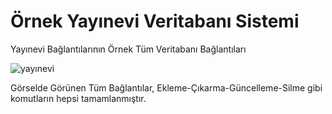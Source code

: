 # Örnek Yayınevi Veritabanı Sistemi

Yayınevi Bağlantılarının Örnek Tüm Veritabanı Bağlantıları


![yayınevi](https://user-images.githubusercontent.com/76941464/159118666-ef60686c-7c6b-4ee3-8395-f08038e864c4.jpg)

Görselde Görünen Tüm Bağlantılar, Ekleme-Çıkarma-Güncelleme-Silme gibi komutların hepsi tamamlanmıştır.
